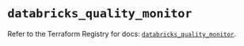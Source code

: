 # `databricks_quality_monitor`

Refer to the Terraform Registry for docs: [`databricks_quality_monitor`](https://registry.terraform.io/providers/databricks/databricks/1.62.0/docs/resources/quality_monitor).

